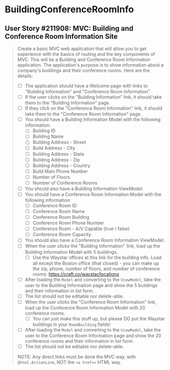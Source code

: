 BuildingConferenceRoomInfo
==========================

User Story #211908: MVC: Building and Conference Room Information Site
----------------------------------------------------------------------

> Create a basic MVC web application that will allow you to get
> experience with the basics of routing and the key components of MVC.
> This will be a Building and Conference Room Information application.
> The application's purpose is to show information about a company's
> buildings and their conference rooms. Here are the details:
>
> - [ ] The application should have a Welcome page with links to
>   "Building Information" and "Conference Room Information".
> - [ ] If the user clicks on the "Building Information" link, it should
>   take them to the "Building Information" page.
> - [ ] If they click on the "Conference Room Information" link, it
>   should take them to the "Conference Room Information" page.
> - [ ] You should have a Building Information Model with the following
>   information:
>   - [ ] Building ID
>   - [ ] Building Name
>   - [ ] Building Address - Street
>   - [ ] Build Address - City
>   - [ ] Building Address - State
>   - [ ] Building Address - Zip
>   - [ ] Building Address - Country
>   - [ ] Build Main Phone Number
>   - [ ] Number of Floors
>   - [ ] Number of Conference Rooms
> - [ ] You should also have a Building Information ViewModel.
> - [ ] You should have a Conference Room Information Model with the
>   following information:
>   - [ ] Conference Room ID
>   - [ ] Conference Room Name
>   - [ ] Conference Room Building
>   - [ ] Conference Room Phone Number
>   - [ ] Conference Room - A/V Capable (true / false)
>   - [ ] Conference Room Capacity
> - [ ] You should also have a Conference Room Information ViewModel.
> - [ ] When the user clicks the "Building Information" link, load up
>   the Building Information Model with 5 buildings.
>   - [ ] Use the Waystar offices at this link for the building info.
>   Load all except the Boston office (that closed) - you can make up
>   the zip, phone, number of floors, and number of conference rooms:
>   <https://craft.co/waystar/locations>
> - [ ] After loading the `Model` and converting to the `ViewModel`,
>   take the user to the Building Information page and show the 5
>   buildings and their information in list form.
> - [ ] The list should not be editable nor delete-able.
> - [ ] When the user clicks the "Conference Room Information" link,
>   load up the Conference Room Information Model with 20 conference
>   rooms.
>   - [ ] You can just make this stuff up, but please DO put the Waystar
>   buildings in your `RoomBuilding` fields!
> - [ ] After loading the `Model` and converting to the `ViewModel`,
>   take the user to the Conference Room Information page and show the
>   20 conference rooms and their information in list form.
> - [ ] The list should not be editable nor delete-able.
>
> NOTE: Any direct links must be done the MVC way, with
> `@html.ActionLink`, NOT the `<a href=>` HTML way.
